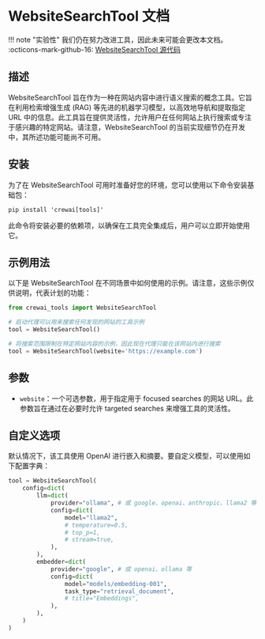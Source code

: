 # WebsiteSearchTool 文档

!!! note "实验性"
    我们仍在努力改进工具，因此未来可能会更改本文档。
    :octicons-mark-github-16: [WebsiteSearchTool 源代码](https://github.com/aithoughts/aipmAI-tools/tree/zh/src/crewai_tools/tools/website_search_tool)

## 描述
WebsiteSearchTool 旨在作为一种在网站内容中进行语义搜索的概念工具。它旨在利用检索增强生成 (RAG) 等先进的机器学习模型，以高效地导航和提取指定 URL 中的信息。此工具旨在提供灵活性，允许用户在任何网站上执行搜索或专注于感兴趣的特定网站。请注意，WebsiteSearchTool 的当前实现细节仍在开发中，其所述功能可能尚不可用。

## 安装
为了在 WebsiteSearchTool 可用时准备好您的环境，您可以使用以下命令安装基础包：

```shell
pip install 'crewai[tools]'
```

此命令将安装必要的依赖项，以确保在工具完全集成后，用户可以立即开始使用它。

## 示例用法
以下是 WebsiteSearchTool 在不同场景中如何使用的示例。请注意，这些示例仅供说明，代表计划的功能：

```python
from crewai_tools import WebsiteSearchTool

# 启动代理可以用来搜索任何发现的网站的工具示例
tool = WebsiteSearchTool()

# 将搜索范围限制在特定网站内容的示例，因此现在代理只能在该网站内进行搜索
tool = WebsiteSearchTool(website='https://example.com')
```

## 参数
- `website`：一个可选参数，用于指定用于 focused searches 的网站 URL。此参数旨在通过在必要时允许 targeted searches 来增强工具的灵活性。

## 自定义选项
默认情况下，该工具使用 OpenAI 进行嵌入和摘要。要自定义模型，可以使用如下配置字典：


```python
tool = WebsiteSearchTool(
    config=dict(
        llm=dict(
            provider="ollama", # 或 google、openai、anthropic、llama2 等
            config=dict(
                model="llama2",
                # temperature=0.5,
                # top_p=1,
                # stream=true,
            ),
        ),
        embedder=dict(
            provider="google", # 或 openai、ollama 等
            config=dict(
                model="models/embedding-001",
                task_type="retrieval_document",
                # title="Embeddings",
            ),
        ),
    )
)
```
